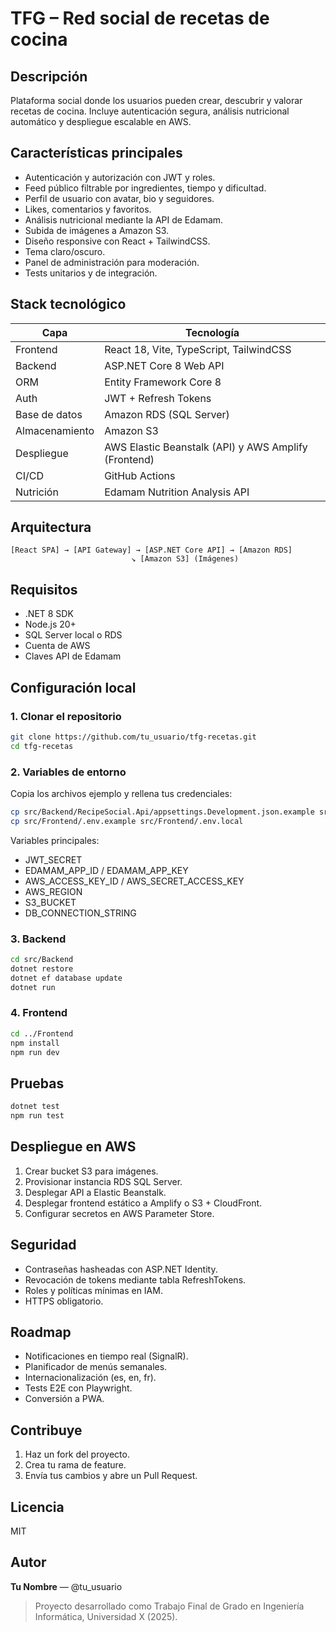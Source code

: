 # TFG – Red social de recetas de cocina



## Descripción

Plataforma social donde los usuarios pueden crear, descubrir y valorar recetas de cocina. Incluye autenticación segura, análisis nutricional automático y despliegue escalable en AWS.

## Características principales

- Autenticación y autorización con JWT y roles.
- Feed público filtrable por ingredientes, tiempo y dificultad.
- Perfil de usuario con avatar, bio y seguidores.
- Likes, comentarios y favoritos.
- Análisis nutricional mediante la API de Edamam.
- Subida de imágenes a Amazon S3.
- Diseño responsive con React + TailwindCSS.
- Tema claro/oscuro.
- Panel de administración para moderación.
- Tests unitarios y de integración.

## Stack tecnológico

| Capa           | Tecnología                                           |
| -------------- | ---------------------------------------------------- |
| Frontend       | React 18, Vite, TypeScript, TailwindCSS              |
| Backend        | ASP.NET Core 8 Web API                               |
| ORM            | Entity Framework Core 8                              |
| Auth           | JWT + Refresh Tokens                                 |
| Base de datos  | Amazon RDS (SQL Server)                              |
| Almacenamiento | Amazon S3                                            |
| Despliegue     | AWS Elastic Beanstalk (API) y AWS Amplify (Frontend) |
| CI/CD          | GitHub Actions                                       |
| Nutrición      | Edamam Nutrition Analysis API                        |

## Arquitectura

```
[React SPA] → [API Gateway] → [ASP.NET Core API] → [Amazon RDS]
                           ↘︎ [Amazon S3] (Imágenes)
```

## Requisitos

- .NET 8 SDK
- Node.js 20+
- SQL Server local o RDS
- Cuenta de AWS
- Claves API de Edamam

## Configuración local

### 1. Clonar el repositorio

```bash
git clone https://github.com/tu_usuario/tfg-recetas.git
cd tfg-recetas
```

### 2. Variables de entorno

Copia los archivos ejemplo y rellena tus credenciales:

```bash
cp src/Backend/RecipeSocial.Api/appsettings.Development.json.example src/Backend/RecipeSocial.Api/appsettings.Development.json
cp src/Frontend/.env.example src/Frontend/.env.local
```

Variables principales:

- JWT\_SECRET
- EDAMAM\_APP\_ID / EDAMAM\_APP\_KEY
- AWS\_ACCESS\_KEY\_ID / AWS\_SECRET\_ACCESS\_KEY
- AWS\_REGION
- S3\_BUCKET
- DB\_CONNECTION\_STRING

### 3. Backend

```bash
cd src/Backend
dotnet restore
dotnet ef database update
dotnet run
```

### 4. Frontend

```bash
cd ../Frontend
npm install
npm run dev
```

## Pruebas

```bash
dotnet test
npm run test
```

## Despliegue en AWS

1. Crear bucket S3 para imágenes.
2. Provisionar instancia RDS SQL Server.
3. Desplegar API a Elastic Beanstalk.
4. Desplegar frontend estático a Amplify o S3 + CloudFront.
5. Configurar secretos en AWS Parameter Store.

## Seguridad

- Contraseñas hasheadas con ASP.NET Identity.
- Revocación de tokens mediante tabla RefreshTokens.
- Roles y políticas mínimas en IAM.
- HTTPS obligatorio.

## Roadmap

- Notificaciones en tiempo real (SignalR).
- Planificador de menús semanales.
- Internacionalización (es, en, fr).
- Tests E2E con Playwright.
- Conversión a PWA.

## Contribuye

1. Haz un fork del proyecto.
2. Crea tu rama de feature.
3. Envía tus cambios y abre un Pull Request.

## Licencia

MIT

## Autor

**Tu Nombre** — @tu\_usuario

> Proyecto desarrollado como Trabajo Final de Grado en Ingeniería Informática, Universidad X (2025).

